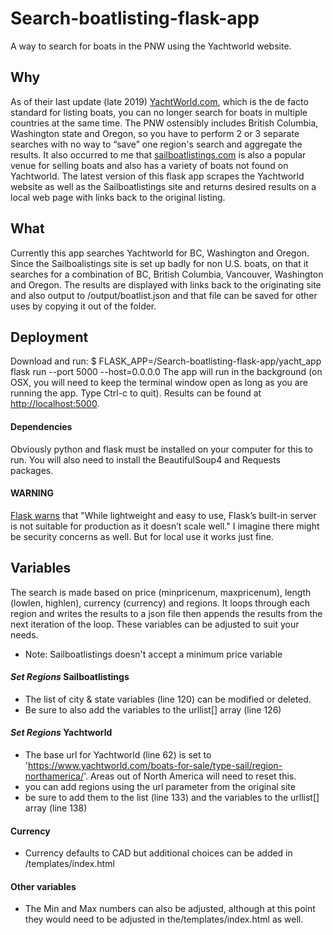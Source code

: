 # Search-boatlisting-flask-app
A way to search for boats in the PNW using the Yachtworld website.

## Why
As of their last update (late 2019) [YachtWorld.com](https://yachtworld.com), which is the de facto standard for listing boats, you can no longer search for boats in multiple countries at the same time. The PNW ostensibly includes British Columbia, Washington state and Oregon, so you have to perform 2 or 3 separate searches with no way to “save” one region's search and aggregate the results.
It also occurred to me that [sailboatlistings.com](https://sailboatlistings.com) is also a popular venue for selling boats and also has a variety of boats not found on Yachtworld.
The latest version of this flask app scrapes the Yachtworld website as well as the Sailboatlistings site and returns desired results on a local web page with links back to the original listing.

## What
Currently this app searches Yachtworld for BC, Washington and Oregon. Since the Sailboalistings site is set up badly for non U.S. boats, on that it searches for a combination of BC, British Columbia, Vancouver, Washington and Oregon.
The results are displayed with links back to the originating site and also output to /output/boatlist.json and that file can be saved for other uses by copying it out of the folder.

## Deployment
Download and run: $ FLASK_APP=/Search-boatlisting-flask-app/yacht_app flask run  --port 5000 --host=0.0.0.0
The app will run in the background (on OSX, you will need to keep the terminal window open as long as you are running the app. Type Ctrl-c to quit). Results can be found at [http://localhost:5000](http://localhost:5000).
#### Dependencies
Obviously python and flask must be installed on your computer for this to run. You will also need to install the BeautifulSoup4 and Requests packages.
#### WARNING
[Flask warns](https://flask.palletsprojects.com/en/1.1.x/deploying/#deployment) that "While lightweight and easy to use, Flask’s built-in server is not suitable for production as it doesn’t scale well." I imagine there might be security concerns as well. But for local use it works just fine.

## Variables
The search is made based on price (minpricenum, maxpricenum), length (lowlen, highlen), currency (currency) and regions. It loops through each region and writes the results to a json file then appends the results from the next iteration of the loop.
These variables can be adjusted to suit your needs.
* Note: Sailboatlistings doesn't accept a minimum price variable
#### *Set Regions* Sailboatlistings
* The list of city & state variables (line 120) can be modified or deleted.
* Be sure to also add the variables to the urllist[] array (line 126)
#### *Set Regions* Yachtworld
* The base url for Yachtworld (line 62) is set to 'https://www.yachtworld.com/boats-for-sale/type-sail/region-northamerica/'. Areas out of North America will need to reset this.
* you can add regions using the url parameter from the original site
* be sure to add them to the list (line 133) and the variables to the urllist[] array (line 138)
#### Currency
* Currency defaults to CAD but additional choices can be added in /templates/index.html
#### Other variables
* The Min and Max numbers can also be adjusted, although at this point they would need to be adjusted in the/templates/index.html as well.
